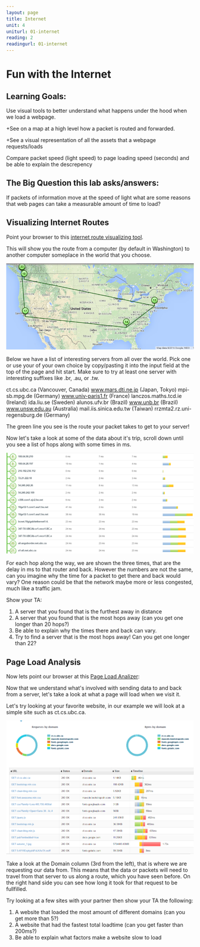 ```yaml
---
layout: page
title: Internet
unit: 4
uniturl: 01-internet
reading: 2
readingurl: 01-internet
---
```



Fun with the Internet
=========================================

Learning Goals:
---------------
Use visual tools to better understand what happens under the hood when we load a webpage.

+See on a map at a high level how a packet is routed and forwarded.

+See a visual representation of all the assets that a webpage requests/loads

Compare packet speed (light speed) to page loading speed (seconds) and be able to explain the descrepency

The Big Question this lab asks/answers:
---------------------------------------
If packets of information move at the speed of light what are some reasons that web pages can take a measurable amount of time to load?

Visualizing Internet Routes
---------------------------
Point your browser to this [internet route visualizing tool](http://www.monitis.com/traceroute/).

This will show you the route from a computer (by default in Washington) to another computer someplace in the world that you choose. 

![trace_route](trace_route.png)

Below we have a list of interesting servers from all over the world. Pick one or use your of your own choice by copy/pasting it into the input field at the top of the page and hit start. Make sure to try at least one server with interesting suffixes like .br, .au, or .tw.

ct.cs.ubc.ca (Vancouver, Canada)
www.mars.dti.ne.jp (Japan, Tokyo)
mpi-sb.mpg.de (Germany)
www.univ-paris1.fr (France)
lanczos.maths.tcd.ie (Ireland)
ida.liu.se (Sweden)
alunos.ufv.br (Brazil)
www.unb.br (Brazil)
www.unsw.edu.au (Australia)
mail.iis.sinica.edu.tw (Taiwan)
rrzmta2.rz.uni-regensburg.de (Germany)

The green line you see is the route your packet takes to get to your server!

Now let's take a look at some of the data about it's trip, scroll down until you see a list of hops along with some times in ms.

![trace_info](route_table.png)

For each hop along the way, we are shown the three times, that are the delay in ms to that router and back.
However the numbers are not the same, can you imagine why the time for a packet to get there and back would vary?
One reason could be that the network maybe more or less congested, much like a traffic jam.

Show your TA:
1. A server that you found that is the furthest away in distance
2. A server that you found that is the most hops away (can you get one longer than 20 hops?)
3. Be able to explain why the times there and back can vary.
4. Try to find a server that is the most hops away! Can you get one longer than 22?

Page Load Analysis
------------------

Now lets point our browser at this [Page Load Analizer](http://www.monitis.com/pageload/):

Now that we understand what's involved with sending data to and back from a server, let's take a look at what a page will load when we visit it.

Let's try looking at your favorite website, in our example we will look at a simple site such as ct.cs.ubc.ca. 

![simple_site](simple_site.png)

Take a look at the Domain column (3rd from the left), that is where we are requesting our data from.
This means that the data or packets will need to travel from that server to us along a route, which you have seen before.
On the right hand side you can see how long it took for that request to be fullfilled.

Try looking at a few sites with your partner then show your TA the following:

1. A website that loaded the most amount of different domains (can you get more than 5?)
2. A website that had the fastest total loadtime (can you get faster than 200ms?)
3. Be able to explain what factors make a website slow to load


